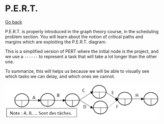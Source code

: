# P.E.R.T.

[Go back](../index.md#organize-your-project)

P.E.R.T. is properly introduced in the graph theory course, in the scheduling problem section. You will learn about the notion of critical paths and margins which are exploiting the P.E.R.T. diagram.

This is a simplified version of PERT where the initial node is the project, and we use a `------` to represent a task that will take a lot longer than the other one.

To summarize, this will helps us because we will be able to visually see which tasks we can delay, and which ones we cannot.

![Simplified pert](images/pert.png)